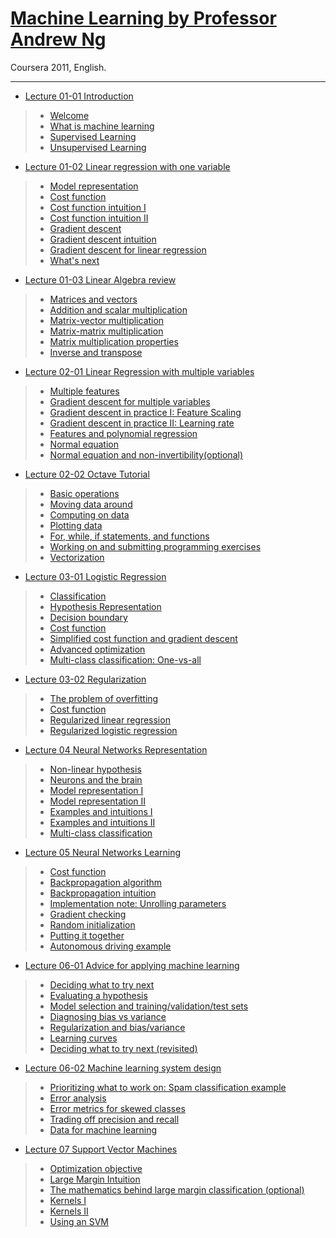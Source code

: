 # [Machine Learning by Professor Andrew Ng](https://www.youtube.com/playlist?list=PLiPvV5TNogxIS4bHQVW4pMkj4CHA8COdX)
Coursera 2011, English.
<hr/>

* [Lecture 01-01 Introduction](https://www.youtube.com/watch?v=gb262LDH1So&list=PLiPvV5TNogxIS4bHQVW4pMkj4CHA8COdX&index=1)
>* [Welcome](https://www.youtube.com/watch?v=bh1nST3PYpE&index=4&list=PLiPvV5TNogxIS4bHQVW4pMkj4CHA8COdX)
>* [What is machine learning](https://www.youtube.com/watch?v=e0_bdQV9BVE&list=PLiPvV5TNogxIS4bHQVW4pMkj4CHA8COdX&index=5)
>* [Supervised Learning](https://www.youtube.com/watch?v=lxkTVdnxPMk&index=6&list=PLiPvV5TNogxIS4bHQVW4pMkj4CHA8COdX)
>* [Unsupervised Learning](https://www.youtube.com/watch?v=mvnWw50IPXA&list=PLiPvV5TNogxIS4bHQVW4pMkj4CHA8COdX&index=7)

* [Lecture 01-02 Linear regression with one variable](https://www.youtube.com/watch?v=_SbZYGeVcVM&list=PLiPvV5TNogxIS4bHQVW4pMkj4CHA8COdX&index=2)
>* [Model representation](https://www.youtube.com/watch?v=4YRN8UDYL7o&index=8&list=PLiPvV5TNogxIS4bHQVW4pMkj4CHA8COdX)
>* [Cost function](https://www.youtube.com/watch?v=OoIjN6LgT5Y&list=PLiPvV5TNogxIS4bHQVW4pMkj4CHA8COdX&index=9)
>* [Cost function intuition I](https://www.youtube.com/watch?v=O03o4efRkt4&index=10&list=PLiPvV5TNogxIS4bHQVW4pMkj4CHA8COdX)
>* [Cost function intuition II](https://www.youtube.com/watch?v=0UAyTzbW0eE&list=PLiPvV5TNogxIS4bHQVW4pMkj4CHA8COdX&index=11)
>* [Gradient descent](https://www.youtube.com/watch?v=d9CcWucZY7g&index=12&list=PLiPvV5TNogxIS4bHQVW4pMkj4CHA8COdX)
>* [Gradient descent intuition](https://www.youtube.com/watch?v=1lxzQIRuATQ&index=13&list=PLiPvV5TNogxIS4bHQVW4pMkj4CHA8COdX)
>* [Gradient descent for linear regression](https://www.youtube.com/watch?v=in5r_91zHMI&index=14&list=PLiPvV5TNogxIS4bHQVW4pMkj4CHA8COdX)
>* [What's next](https://www.youtube.com/watch?v=9N6OBPE4-8U&index=15&list=PLiPvV5TNogxIS4bHQVW4pMkj4CHA8COdX)

* [Lecture 01-03 Linear Algebra review](https://www.youtube.com/watch?v=4Pm-htIGVMQ&index=3&list=PLiPvV5TNogxIS4bHQVW4pMkj4CHA8COdX)
>* [Matrices and vectors](https://www.youtube.com/watch?v=mw_hVrVofWA&list=PLiPvV5TNogxIS4bHQVW4pMkj4CHA8COdX&index=16)
>* [Addition and scalar multiplication](https://www.youtube.com/watch?v=7LvB6sA3CwI&list=PLiPvV5TNogxIS4bHQVW4pMkj4CHA8COdX&index=17)
>* [Matrix-vector multiplication](https://www.youtube.com/watch?v=gMIjIhR4co8&index=18&list=PLiPvV5TNogxIS4bHQVW4pMkj4CHA8COdX)
>* [Matrix-matrix multiplication](https://www.youtube.com/watch?v=fp23_f1fMuc&index=19&list=PLiPvV5TNogxIS4bHQVW4pMkj4CHA8COdX)
>* [Matrix multiplication properties](https://www.youtube.com/watch?v=4rFqhuvuefs&list=PLiPvV5TNogxIS4bHQVW4pMkj4CHA8COdX&index=20)
>* [Inverse and transpose](https://www.youtube.com/watch?v=_ff51si4EM0&index=21&list=PLiPvV5TNogxIS4bHQVW4pMkj4CHA8COdX)

* [Lecture 02-01 Linear Regression with multiple variables](https://www.youtube.com/watch?v=ViTUqw8kXPQ&list=PLiPvV5TNogxIS4bHQVW4pMkj4CHA8COdX&index=4)
>* [Multiple features](https://www.youtube.com/watch?v=B6x96RKSKvA&index=26&list=PLiPvV5TNogxIS4bHQVW4pMkj4CHA8COdX)
>* [Gradient descent for multiple variables](https://www.youtube.com/watch?v=tMwHT3xRFz4&list=PLiPvV5TNogxIS4bHQVW4pMkj4CHA8COdX&index=27)
>* [Gradient descent in practice I: Feature Scaling](https://www.youtube.com/watch?v=e1nTgoDI_m8&list=PLiPvV5TNogxIS4bHQVW4pMkj4CHA8COdX&index=28)
>* [Gradient descent in practice II: Learning rate](https://www.youtube.com/watch?v=gX6fZHgfrow&index=29&list=PLiPvV5TNogxIS4bHQVW4pMkj4CHA8COdX)
>* [Features and polynomial regression](https://www.youtube.com/watch?v=88Uu430ReHM&list=PLiPvV5TNogxIS4bHQVW4pMkj4CHA8COdX&index=30)
>* [Normal equation](https://www.youtube.com/watch?v=ffDmSbvuL8g&index=31&list=PLiPvV5TNogxIS4bHQVW4pMkj4CHA8COdX)
>* [Normal equation and non-invertibility(optional)](https://www.youtube.com/watch?v=1A-hHdY_7nU&index=32&list=PLiPvV5TNogxIS4bHQVW4pMkj4CHA8COdX)

* [Lecture 02-02 Octave Tutorial](https://www.youtube.com/watch?v=AZctpj0MYnw&index=5&list=PLiPvV5TNogxIS4bHQVW4pMkj4CHA8COdX)
>* [Basic operations](https://www.youtube.com/watch?v=c0qtjjA4tDw&index=33&list=PLiPvV5TNogxIS4bHQVW4pMkj4CHA8COdX)
>* [Moving data around](https://www.youtube.com/watch?v=pXBQcfeI4hM&list=PLiPvV5TNogxIS4bHQVW4pMkj4CHA8COdX&index=34)
>* [Computing on data](https://www.youtube.com/watch?v=mW9iH3Xq9LE&list=PLiPvV5TNogxIS4bHQVW4pMkj4CHA8COdX&index=35)
>* [Plotting data](https://www.youtube.com/watch?v=_VQQbkOrMGI&list=PLiPvV5TNogxIS4bHQVW4pMkj4CHA8COdX&index=36)
>* [For, while, if statements, and functions](https://www.youtube.com/watch?v=C2ypSB65_lU&index=37&list=PLiPvV5TNogxIS4bHQVW4pMkj4CHA8COdX)
>* [Working on and submitting programming exercises](https://www.youtube.com/watch?v=tL59kgRnb34&list=PLiPvV5TNogxIS4bHQVW4pMkj4CHA8COdX&index=38)
>* [Vectorization](https://www.youtube.com/watch?v=2ahfLwStt8I&index=39&list=PLiPvV5TNogxIS4bHQVW4pMkj4CHA8COdX)

* [Lecture 03-01 Logistic Regression](https://www.youtube.com/watch?v=GmDkNjGygR8&list=PLiPvV5TNogxIS4bHQVW4pMkj4CHA8COdX&index=6)
>* [Classification](https://www.youtube.com/watch?v=f06WBsQVn4M&list=PLiPvV5TNogxIS4bHQVW4pMkj4CHA8COdX&index=40)
>* [Hypothesis Representation](https://www.youtube.com/watch?v=SlaVCiibLy0&index=41&list=PLiPvV5TNogxIS4bHQVW4pMkj4CHA8COdX)
>* [Decision boundary](https://www.youtube.com/watch?v=VaRH-0-0cDU&list=PLiPvV5TNogxIS4bHQVW4pMkj4CHA8COdX&index=42)
>* [Cost function](https://www.youtube.com/watch?v=hiUjnnNXkyU&list=PLiPvV5TNogxIS4bHQVW4pMkj4CHA8COdX&index=43)
>* [Simplified cost function and gradient descent](https://www.youtube.com/watch?v=PijivT2qXfc&list=PLiPvV5TNogxIS4bHQVW4pMkj4CHA8COdX&index=44)
>* [Advanced optimization](https://www.youtube.com/watch?v=Fcx_K26LD_g&list=PLiPvV5TNogxIS4bHQVW4pMkj4CHA8COdX&index=45)
>* [Multi-class classification: One-vs-all](https://www.youtube.com/watch?v=zg_aVDqJayU&list=PLiPvV5TNogxIS4bHQVW4pMkj4CHA8COdX&index=46)

* [Lecture 03-02 Regularization](https://www.youtube.com/watch?v=IfUV3fmWJeY&index=7&list=PLiPvV5TNogxIS4bHQVW4pMkj4CHA8COdX)
>* [The problem of overfitting](https://www.youtube.com/watch?v=UDmyv4Zuz2M&index=47&list=PLiPvV5TNogxIS4bHQVW4pMkj4CHA8COdX)
>* [Cost function](https://www.youtube.com/watch?v=APjOBxKP2eQ&list=PLiPvV5TNogxIS4bHQVW4pMkj4CHA8COdX&index=48)
>* [Regularized linear regression](https://www.youtube.com/watch?v=4TGjn4QRhe0&index=49&list=PLiPvV5TNogxIS4bHQVW4pMkj4CHA8COdX)
>* [Regularized logistic regression](https://www.youtube.com/watch?v=fjW716Qmnp4&index=50&list=PLiPvV5TNogxIS4bHQVW4pMkj4CHA8COdX)

* [Lecture 04 Neural Networks Representation](https://www.youtube.com/watch?v=o3x_AYc2kxQ&index=8&list=PLiPvV5TNogxIS4bHQVW4pMkj4CHA8COdX)
>* [Non-linear hypothesis](https://www.youtube.com/watch?v=dk7CcBy04Wk&index=52&list=PLiPvV5TNogxIS4bHQVW4pMkj4CHA8COdX)
>* [Neurons and the brain](https://www.youtube.com/watch?v=_RMZbQbqfdU&index=53&list=PLiPvV5TNogxIS4bHQVW4pMkj4CHA8COdX)
>* [Model representation I](https://www.youtube.com/watch?v=4_0pLZeAnL4&index=54&list=PLiPvV5TNogxIS4bHQVW4pMkj4CHA8COdX)
>* [Model representation II](https://www.youtube.com/watch?v=QGGoTNsXWUk&index=55&list=PLiPvV5TNogxIS4bHQVW4pMkj4CHA8COdX)
>* [Examples and intuitions I](https://www.youtube.com/watch?v=AXX7gE_uqxk&list=PLiPvV5TNogxIS4bHQVW4pMkj4CHA8COdX&index=56)
>* [Examples and intuitions II](https://www.youtube.com/watch?v=6zoqfy3lWKo&list=PLiPvV5TNogxIS4bHQVW4pMkj4CHA8COdX&index=57)
>* [Multi-class classification](https://www.youtube.com/watch?v=oiZy05Y8Pzc&list=PLiPvV5TNogxIS4bHQVW4pMkj4CHA8COdX&index=58)

* [Lecture 05 Neural Networks Learning](https://www.youtube.com/watch?v=OUy_46vy3yg&list=PLiPvV5TNogxIS4bHQVW4pMkj4CHA8COdX&index=9)
>* [Cost function](https://www.youtube.com/watch?v=FUAP6ZrBPRg&list=PLiPvV5TNogxIS4bHQVW4pMkj4CHA8COdX&index=62)
>* [Backpropagation algorithm](https://www.youtube.com/watch?v=MSylolnC__k&index=63&list=PLiPvV5TNogxIS4bHQVW4pMkj4CHA8COdX)
>* [Backpropagation intuition](https://www.youtube.com/watch?v=BBr32Wr4eCU&list=PLiPvV5TNogxIS4bHQVW4pMkj4CHA8COdX&index=64)
>* [Implementation note: Unrolling parameters](https://www.youtube.com/watch?v=q9xRRlR8YdY&list=PLiPvV5TNogxIS4bHQVW4pMkj4CHA8COdX&index=65)
>* [Gradient checking](https://www.youtube.com/watch?v=_vQ70o6hI78&index=66&list=PLiPvV5TNogxIS4bHQVW4pMkj4CHA8COdX)
>* [Random initialization](https://www.youtube.com/watch?v=Qzl_QbA1iPY&list=PLiPvV5TNogxIS4bHQVW4pMkj4CHA8COdX&index=67)
>* [Putting it together](https://www.youtube.com/watch?v=vuw27jXVGLY&list=PLiPvV5TNogxIS4bHQVW4pMkj4CHA8COdX&index=68)
>* [Autonomous driving example](https://www.youtube.com/watch?v=A1TTnwHGVVs&index=69&list=PLiPvV5TNogxIS4bHQVW4pMkj4CHA8COdX)

* [Lecture 06-01 Advice for applying machine learning](https://www.youtube.com/watch?v=kX1yTdXq_Wc&index=10&list=PLiPvV5TNogxIS4bHQVW4pMkj4CHA8COdX)
>* [Deciding what to try next](https://www.youtube.com/watch?v=jNrTK_pIKyg&list=PLiPvV5TNogxIS4bHQVW4pMkj4CHA8COdX&index=70)
>* [Evaluating a hypothesis](https://www.youtube.com/watch?v=swTRR93qVUg&list=PLiPvV5TNogxIS4bHQVW4pMkj4CHA8COdX&index=71)
>* [Model selection and training/validation/test sets](https://www.youtube.com/watch?v=MyBSkmUeIEs&index=72&list=PLiPvV5TNogxIS4bHQVW4pMkj4CHA8COdX)
>* [Diagnosing bias vs variance](https://www.youtube.com/watch?v=fZ1T7xWkImE&list=PLiPvV5TNogxIS4bHQVW4pMkj4CHA8COdX&index=73)
>* [Regularization and bias/variance](https://www.youtube.com/watch?v=9fpTWx8bFq0&list=PLiPvV5TNogxIS4bHQVW4pMkj4CHA8COdX&index=74)
>* [Learning curves](https://www.youtube.com/watch?v=GwhzRS5uUBM&list=PLiPvV5TNogxIS4bHQVW4pMkj4CHA8COdX&index=75)
>* [Deciding what to try next (revisited)](https://www.youtube.com/watch?v=tseo9B0Ng4s&list=PLiPvV5TNogxIS4bHQVW4pMkj4CHA8COdX&index=76)

* [Lecture 06-02 Machine learning system design](https://www.youtube.com/watch?v=E882TKnkbM0&index=11&list=PLiPvV5TNogxIS4bHQVW4pMkj4CHA8COdX)
>* [Prioritizing what to work on: Spam classification example](https://www.youtube.com/watch?v=qSF4eCa0j88&index=77&list=PLiPvV5TNogxIS4bHQVW4pMkj4CHA8COdX)
>* [Error analysis](https://www.youtube.com/watch?v=S-f7zr_2cHQ&index=78&list=PLiPvV5TNogxIS4bHQVW4pMkj4CHA8COdX)
>* [Error metrics for skewed classes](https://www.youtube.com/watch?v=sJ4NBTDTqQQ&list=PLiPvV5TNogxIS4bHQVW4pMkj4CHA8COdX&index=79)
>* [Trading off precision and recall](https://www.youtube.com/watch?v=f7dMmGWJUfg&index=80&list=PLiPvV5TNogxIS4bHQVW4pMkj4CHA8COdX)
>* [Data for machine learning](https://www.youtube.com/watch?v=fUUgwQCTszQ&list=PLiPvV5TNogxIS4bHQVW4pMkj4CHA8COdX&index=81)

* [Lecture 07 Support Vector Machines](https://www.youtube.com/watch?v=doN5SexZjto&list=PLiPvV5TNogxIS4bHQVW4pMkj4CHA8COdX&index=12)
>* [Optimization objective](https://www.youtube.com/watch?v=iSIDaWObih8&list=PLiPvV5TNogxIS4bHQVW4pMkj4CHA8COdX&index=83)
>* [Large Margin Intuition](https://www.youtube.com/watch?v=wwgWsflG6cU&list=PLiPvV5TNogxIS4bHQVW4pMkj4CHA8COdX&index=84)
>* [The mathematics behind large margin classification (optional)](https://www.youtube.com/watch?v=rxnX4SEXRHI&index=85&list=PLiPvV5TNogxIS4bHQVW4pMkj4CHA8COdX)
>* [Kernels I](https://www.youtube.com/watch?v=BcFJXbtQnVg&index=86&list=PLiPvV5TNogxIS4bHQVW4pMkj4CHA8COdX)
>* [Kernels II](https://www.youtube.com/watch?v=mtakb2q5p2U&index=87&list=PLiPvV5TNogxIS4bHQVW4pMkj4CHA8COdX)
>* [Using an SVM](https://www.youtube.com/watch?v=9xB7xwLck7A&index=88&list=PLiPvV5TNogxIS4bHQVW4pMkj4CHA8COdX)
